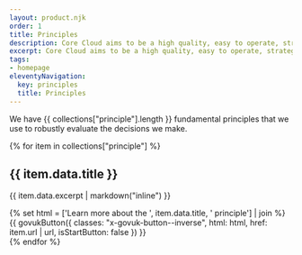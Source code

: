 ```yaml
---
layout: product.njk
order: 1
title: Principles
description: Core Cloud aims to be a high quality, easy to operate, strategic platform.
excerpt: Core Cloud aims to be a high quality, easy to operate, strategic platform.
tags:
- homepage
eleventyNavigation:
  key: principles
  title: Principles
---
```


We have {{ collections["principle"].length }} fundamental principles that we use to robustly evaluate the decisions we make.

{% for item in collections["principle"] %}
  <div>
    <h2 class="govuk-heading-m govuk-!-font-size-27">{{ item.data.title }}</h2>
    <p class="govuk-body">{{ item.data.excerpt | markdown("inline") }}</p>
    {% set html = ['Learn more<span class="no-presentation"> about the ', item.data.title, ' principle</span>'] | join %}
        {{ govukButton({
          classes: "x-govuk-button--inverse",
          html: html,
          href: item.url | url,
          isStartButton: false
        }) }}
  </div>
{% endfor %}

